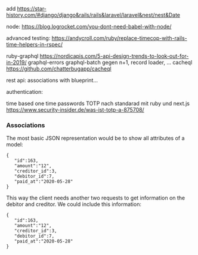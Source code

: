
add https://star-history.com/#django/django&rails/rails&laravel/laravel&nest/nest&Date



node:
https://blog.logrocket.com/you-dont-need-babel-with-node/


advanced testing:
https://andycroll.com/ruby/replace-timecop-with-rails-time-helpers-in-rspec/

ruby-graphql
https://nordicapis.com/5-api-design-trends-to-look-out-for-in-2019/
graphql-errors
graphql-batch gegen n+1, record loader, ...
cacheql
https://github.com/chatterbugapp/cacheql


rest api:  associations with blueprint...


authentication:

time based one time passwords TOTP nach standarad
mit ruby und next.js
https://www.security-insider.de/was-ist-totp-a-875708/

### Associations

The most basic JSON representation would be to show all attributes of a model:

```
{
   "id":163,
   "amount":"12",
   "creditor_id":3,
   "debitor_id":7,
   "paid_at":"2020-05-28"
}
```

This way the client needs another two requests to get information on the debitor and creditor.
We could include this information:

```
{
   "id":163,
   "amount":"12",
   "creditor_id":3,
   "debitor_id":7,
   "paid_at":"2020-05-28"
}
```
